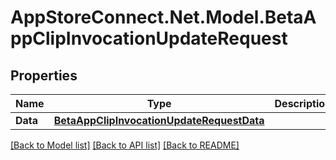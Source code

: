 # AppStoreConnect.Net.Model.BetaAppClipInvocationUpdateRequest

## Properties

Name | Type | Description | Notes
------------ | ------------- | ------------- | -------------
**Data** | [**BetaAppClipInvocationUpdateRequestData**](BetaAppClipInvocationUpdateRequestData.md) |  | 

[[Back to Model list]](../README.md#documentation-for-models) [[Back to API list]](../README.md#documentation-for-api-endpoints) [[Back to README]](../README.md)

